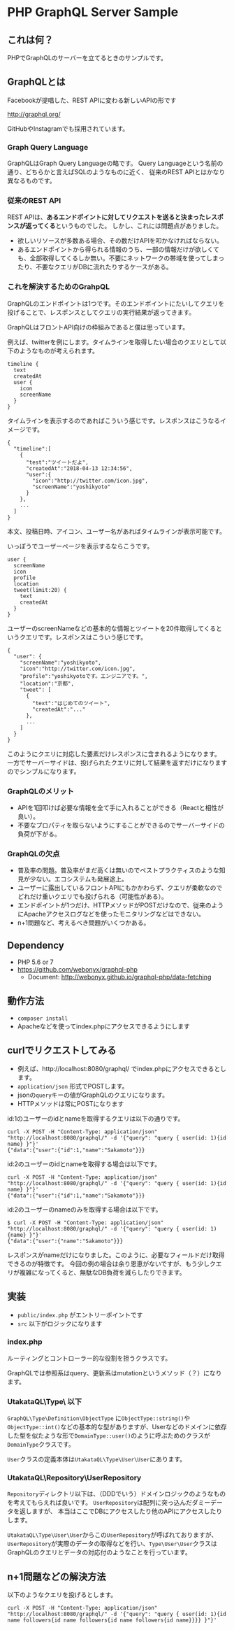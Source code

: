 # PHP GraphQL Server Sample

## これは何？

PHPでGraphQLのサーバーを立てるときのサンプルです。

## GraphQLとは

Facebookが提唱した、REST APIに変わる新しいAPIの形です

http://graphql.org/

GitHubやInstagramでも採用されています。

### Graph Query Language

GraphQLはGraph Query Languageの略です。
Query Languageという名前の通り、どちらかと言えばSQLのようなものに近く、
従来のREST APIとはかなり異なるものです。

### 従来のREST API

REST APIは、**あるエンドポイントに対してリクエストを送ると決まったレスポンスが返ってくる**というものでした。
しかし、これには問題点がありました。

* 欲しいリソースが多数ある場合、その数だけAPIを叩かなければならない。
* あるエンドポイントから得られる情報のうち、一部の情報だけが欲しくても、全部取得してくるしか無い。不要にネットワークの帯域を使ってしまったり、不要なクエリがDBに流れたりするケースがある。

### これを解決するためのGrahpQL

GraphQLのエンドポイントは1つです。そのエンドポイントにたいしてクエリを投げることで、レスポンスとしてクエリの実行結果が返ってきます。

GraphQLはフロントAPI向けの枠組みであると僕は思っています。

例えば、twitterを例にします。タイムラインを取得したい場合のクエリとして以下のようなものが考えられます。

```
timeline {
  text
  createdAt
  user {
    icon
    screenName
  }
}
```

タイムラインを表示するのであればこういう感じです。レスポンスはこうなるイメージです。

```
{
  "timeline":[
    {
      "test":"ツイートだよ",
      "createdAt":"2018-04-13 12:34:56",
      "user":{
        "icon":"http://twitter.com/icon.jpg",
        "screenName":"yoshikyoto"
      }
    },
    ...
  ]
}
```


本文、投稿日時、アイコン、ユーザー名があればタイムラインが表示可能です。

いっぽうでユーザーページを表示するならこうです。

```
user {
  screenName
  icon
  profile
  location
  tweet(limit:20) {
    text
    createdAt
  }
}
```

ユーザーのscreenNameなどの基本的な情報とツイートを20件取得してくるというクエリです。レスポンスはこういう感じです。

```
{
  "user": {
    "screenName":"yoshikyoto",
    "icon":"http://twitter.com/icon.jpg",
    "profile":"yoshikyotoです。エンジニアです。",
    "location":"京都",
    "tweet": [
      {
        "text":"はじめてのツイート",
        "createdAt":"..."
      },
      ...
    ]
  }
}
```

このようにクエリに対応した要素だけレスポンスに含まれるようになります。
一方でサーバーサイドは、投げられたクエリに対して結果を返すだけになりますのでシンプルになります。

### GraphQLのメリット

* APIを1回叩けば必要な情報を全て手に入れることができる（Reactと相性が良い）。
* 不要なプロパティを取らないようにすることができるのでサーバーサイドの負荷が下がる。

### GraphQLの欠点

* 普及率の問題。普及率がまだ高くは無いのでベストプラクティスのような知見が少ない。エコシステムも発展途上。
* ユーザーに露出しているフロントAPIにもかかわらず、クエリが柔軟なのでどれだけ重いクエリでも投げられる（可能性がある）。
* エンドポイントが1つだけ、HTTPメソッドがPOSTだけなので、従来のようにApacheアクセスログなどを使ったモニタリングなどはできない。
* n+1問題など、考えるべき問題がいくつかある。


## Dependency

* PHP 5.6 or 7
* https://github.com/webonyx/graphql-php
  * Document: http://webonyx.github.io/graphql-php/data-fetching

## 動作方法

* `composer install`
* Apacheなどを使ってindex.phpにアクセスできるようにします


## curlでリクエストしてみる

* 例えば、http://localhost:8080/graphql/ でindex.phpにアクセスできるとします。
* `application/json` 形式でPOSTします。
* jsonの`query`キーの値がGraphQLのクエリになります。
* HTTPメソッドは常にPOSTになります

id:1のユーザーのidとnameを取得するクエリは以下の通りです。

```
curl -X POST -H "Content-Type: application/json" "http://localhost:8080/graphql/" -d '{"query": "query { user(id: 1){id name} }"}'
{"data":{"user":{"id":1,"name":"Sakamoto"}}}
```

id:2のユーザーのidとnameを取得する場合は以下です。

```
curl -X POST -H "Content-Type: application/json" "http://localhost:8080/graphql/" -d '{"query": "query { user(id: 1){id name} }"}'
{"data":{"user":{"id":1,"name":"Sakamoto"}}}
```

id:2のユーザーのnameのみを取得する場合は以下です。

```
$ curl -X POST -H "Content-Type: application/json" "http://localhost:8080/graphql/" -d '{"query": "query { user(id: 1){name} }"}'
{"data":{"user":{"name":"Sakamoto"}}}
```

レスポンスがnameだけになりました。このように、必要なフィールドだけ取得できるのが特徴です。
今回の例の場合は余り恩恵がないですが、もう少しクエリが複雑になってくると、無駄なDB負荷を減らしたりできます。

## 実装

* `public/index.php` がエントリーポイントです
* `src` 以下がロジックになります

### index.php

ルーティングとコントローラー的な役割を担うクラスです。

GraphQLでは参照系はquery、更新系はmutationというメソッド（？）になります。

### UtakataQL\Type\ 以下

`GraphQL\Type\Definition\ObjectType` に`ObjectType::string()`や`ObjectType::int()`などの基本的な型がありますが、Userなどのドメインに依存した型を似たような形で`DomainType::user()`のように呼ぶためのクラスが`DomainType`クラスです。

`User`クラスの定義本体は`UtakataQL\Type\User\User`にあります。

### UtakataQL\Repository\UserRepository

`Repository`ディレクトリ以下は、（DDDでいう）ドメインロジックのようなものを考えてもらえれば良いです。
`UserRepository`は配列に突っ込んだダミーデータを返しますが、
本当はここでDBにアクセスしたり他のAPIにアクセスしたりします。

`UtakataQL\Type\User\User`からこの`UserRepository`が呼ばれておりますが、`UserRepository`が実際のデータの取得などを行い、`Type\User\User`クラスはGraphQLのクエリとデータの対応付のようなことを行っています。

## n+1問題などの解決方法

以下のようなクエリを投げるとします。

```
curl -X POST -H "Content-Type: application/json" "http://localhost:8080/graphql/" -d '{"query": "query { user(id: 1){id name followers{id name followers{id name followers{id name}}}} }"}'
```
